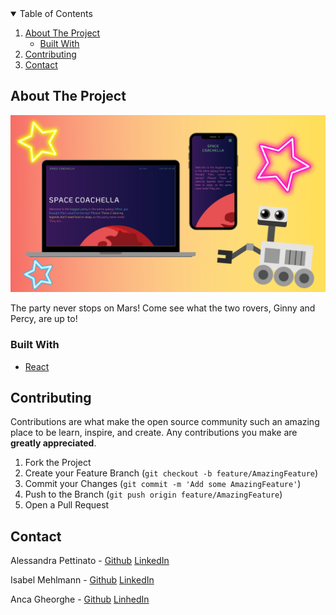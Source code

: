 <!-- TABLE OF CONTENTS -->
<details open="open">
  <summary>Table of Contents</summary>
  <ol>
    <li>
      <a href="#about-the-project">About The Project</a>
      <ul>
        <li><a href="#built-with">Built With</a></li>
      </ul>
    </li>
    <li><a href="#contributing">Contributing</a></li>
    <li><a href="#contact">Contact</a></li>
  </ol>
</details>

## About The Project

![Product Name Screen Shot](src/assets/Poster.png)

The party never stops on Mars! Come see what the two rovers, Ginny and Percy, are up to!

### Built With


* [React](https://reactjs.org/)

 <!-- CONTRIBUTING -->
## Contributing

Contributions are what make the open source community such an amazing place to be learn, inspire, and create. Any contributions you make are **greatly appreciated**.

1. Fork the Project
2. Create your Feature Branch (`git checkout -b feature/AmazingFeature`)
3. Commit your Changes (`git commit -m 'Add some AmazingFeature'`)
4. Push to the Branch (`git push origin feature/AmazingFeature`)
5. Open a Pull Request

<!-- CONTACT -->
## Contact

Alessandra Pettinato - [Github](https://github.com/AlessandraPettinato) [LinkedIn](https://www.linkedin.com/in/alessandra-pettinato/)

Isabel Mehlmann - [Github](https://github.com/Pits111) [LinkedIn](https://www.linkedin.com/in/isabelmehlmann/)

Anca Gheorghe - [Github](https://github.com/anca2196) [LinhedIn](https://www.linkedin.com/in/anca-laura-gheorghe/)


